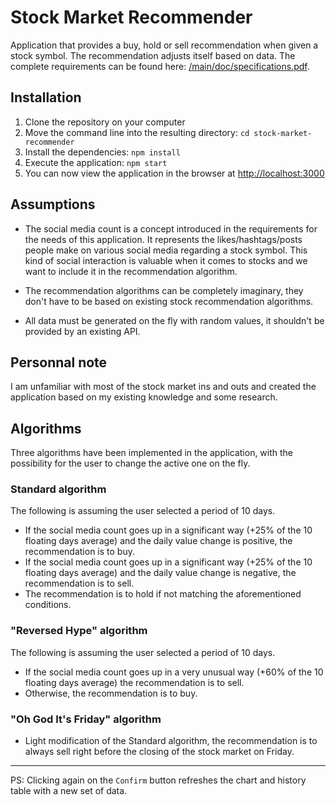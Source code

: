 # Stock Market Recommender

Application that provides a buy, hold or sell recommendation when given a stock symbol. The recommendation adjusts itself based on data.
The complete requirements can be found here: [/main/doc/specifications.pdf](https://github.com/TPoilvet/stock-market-recommender/blob/main/doc/specifications.pdf).

## Installation

1. Clone the repository on your computer
2. Move the command line into the resulting directory: `cd stock-market-recommender`
3. Install the dependencies: `npm install`
4. Execute the application: `npm start`
5. You can now view the application in the browser at [http://localhost:3000](http://localhost:3000)

## Assumptions

- The social media count is a concept introduced in the requirements for the needs of this application. It represents the likes/hashtags/posts people make on various social media regarding a stock symbol. This kind of social interaction is valuable when it comes to stocks and we want to include it in the recommendation algorithm.

- The recommendation algorithms can be completely imaginary, they don't have to be based on existing stock recommendation algorithms.

- All data must be generated on the fly with random values, it shouldn't be provided by an existing API.

## Personnal note

I am unfamiliar with most of the stock market ins and outs and created the application based on my existing knowledge and some research.

## Algorithms

Three algorithms have been implemented in the application, with the possibility for the user to change the active one on the fly.

### Standard algorithm

The following is assuming the user selected a period of 10 days.

- If the social media count goes up in a significant way (+25% of the 10 floating days average) and the daily value change is positive, the recommendation is to buy.
- If the social media count goes up in a significant way (+25% of the 10 floating days average) and the daily value change is negative, the recommendation is to sell.
- The recommendation is to hold if not matching the aforementioned conditions.

### "Reversed Hype" algorithm

The following is assuming the user selected a period of 10 days.

- If the social media count goes up in a very unusual way (+60% of the 10 floating days average) the recommendation is to sell.
- Otherwise, the recommendation is to buy.

### "Oh God It's Friday" algorithm

- Light modification of the Standard algorithm, the recommendation is to always sell right before the closing of the stock market on Friday.

---

PS: Clicking again on the `Confirm` button refreshes the chart and history table with a new set of data.

